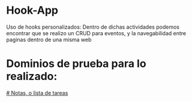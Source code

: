 # Hook-App
Uso de hooks personalizados:
Dentro de dichas actividades podemos encontrar que se realizo un CRUD para eventos, y la navegabilidad entre paginas dentro de una misma web

# Dominios de prueba para lo realizado:
[# Notas, o lista de tareas](https://todo-app-elian.netlify.app)
